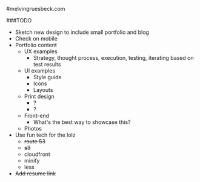 #melvingruesbeck.com

###TODO
- Sketch new design to include small portfolio and blog
- Check on mobile 
- Portfolio content
  - UX examples
    - Strategy, thought process, execution, testing, iterating based on test results
  - UI examples
    - Style guide
    - Icons
    - Layouts
  - Print design
    - ?
    - ?
  - Front-end 
    - What's the best way to showcase this?
  - Photos
- Use fun tech for the lolz 
    - ~~route 53~~
    - ~~s3~~ 
    - cloudfront
    - minify
    - less
- ~~Add resume link~~
